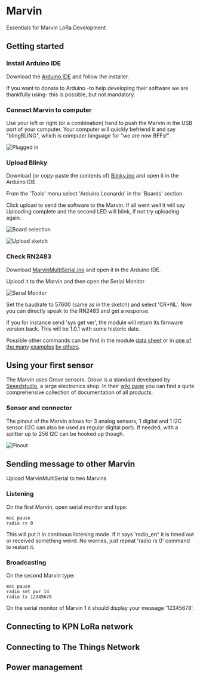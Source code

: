 # Marvin
Essentials for Marvin LoRa Development

## Getting started

### Install Arduino IDE

Download the [Arduino IDE](https://www.arduino.cc/en/Main/Software) and follow the installer. 

If you want to donate to Arduino -to help developing their software we are thankfully using- this is possible, but not mandatory.

### Connect Marvin to computer

Use your left or right (or a combination) hand to push the Marvin in the USB port of your computer. Your computer will quickly befriend it and say "blingBLING", which is computer language for "we are now BFFs!".

![Plugged in](https://raw.github.com/iotacademy/marvin/master/Software/Pictures/Plugged.jpg)

### Upload Blinky

Download (or copy-paste the contents of) [Blinky.ino](https://github.com/iotacademy/marvin/blob/master/Software/MarvinBlink/MarvinBlink.ino) and open it in the Arduino IDE.

From the 'Tools' menu select 'Arduino Leonardo' in the 'Boards' section.

Click upload to send the software to the Marvin. If all went well it will say Uploading complete and the second LED will blink, if not try uploading again.

![Board selection](https://raw.github.com/iotacademy/marvin/master/Software/Pictures/Blinky.jpg)

![Upload sketch](https://raw.github.com/iotacademy/marvin/master/Software/Pictures/Upload.jpg)

### Check RN2483

Download [MarvinMultiSerial.ino](https://github.com/iotacademy/marvin/blob/master/Software/MarvinMultiSerial/MarvinMultiSerial.ino) and open it in the Arduino IDE.

Upload it to the Marvin and then open the Serial Monitor

![Serial Monitor](https://raw.github.com/iotacademy/marvin/master/Software/Pictures/Serial.jpg)

Set the baudrate to 57600 (same as in the sketch) and select 'CR+NL'. Now you can directly speak to the RN2483 and get a response.

If you for instance send 'sys get ver', the module will return its firmware version back. This will be 1.0.1 with some historic date.

Possible other commands can be find in the module [data sheet](http://ww1.microchip.com/downloads/en/DeviceDoc/40001784E.pdf) or in [one of the many](https://www.disk91.com/2015/technology/networks/first-step-in-lora-land-microchip-rn2483-test/) [examples](https://thinginnovations.uk/getting-started-with-microchip-rn2483-lorawan-modules) [by others](http://kotahi.net/configure-microchip-rn2483-module/).

## Using your first sensor

The Marvin uses Grove sensors. Grove is a standard developed by [Seeedstudio](https://www.seeedstudio.com/category/Grove-c-45.html), a large electronics shop. In their [wiki page](http://wiki.seeedstudio.com/wiki/Main_Page) you can find a quite comprehensive collection of documentation of all products.

### Sensor and connector

The pinout of the Marvin allows for 3 analog sensors, 1 digital and 1 I2C sensor (I2C can also be used as regular digital port). If needed, with a splitter up to 256 I2C can be hooked up though.

![Pinout](https://raw.github.com/iotacademy/marvin/master/Software/Pictures/Pinout.jpg)

## Sending message to other Marvin

Upload MarvinMultiSerial to two Marvins

### Listening

On the first Marvin, open serial monitor and type:
```
mac pause 
radio rx 0
```
This will put it in continous listening mode. If it says 'radio_err' it is timed out or received something weird. No worries, just repeat 'radio rx 0' command to restart it.

### Broadcasting

On the second Marvin type:
```
mac pause
radio set pwr 14
radio tx 12345678
```
On the serial monitor of Marvin 1 it should display your message '12345678'.

## Connecting to KPN LoRa network

## Connecting to The Things Network

## Power management
